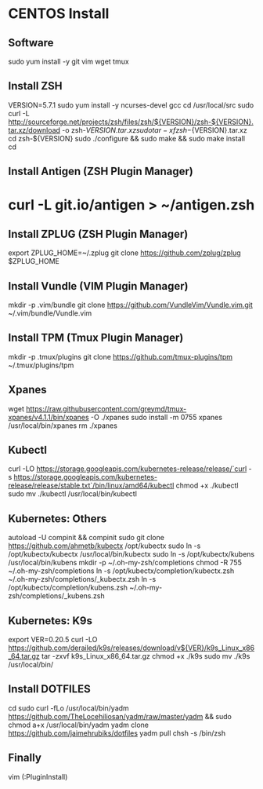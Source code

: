 
# CENTOS Install

## Software
sudo yum install -y git vim wget tmux

## Install ZSH
VERSION=5.7.1
sudo yum install -y ncurses-devel gcc
cd /usr/local/src
sudo curl -L http://sourceforge.net/projects/zsh/files/zsh/${VERSION}/zsh-${VERSION}.tar.xz/download -o zsh-${VERSION}.tar.xz
sudo tar -xf zsh-${VERSION}.tar.xz
cd zsh-${VERSION}
sudo ./configure && sudo make && sudo make install
cd

## Install Antigen (ZSH Plugin Manager)
# curl -L git.io/antigen > ~/antigen.zsh

## Install ZPLUG (ZSH Plugin Manager)
export ZPLUG_HOME=~/.zplug
git clone https://github.com/zplug/zplug $ZPLUG_HOME

## Install Vundle (VIM Plugin Manager)
mkdir -p .vim/bundle
git clone https://github.com/VundleVim/Vundle.vim.git ~/.vim/bundle/Vundle.vim

## Install TPM (Tmux Plugin Manager)
mkdir -p .tmux/plugins
git clone https://github.com/tmux-plugins/tpm ~/.tmux/plugins/tpm

## Xpanes
wget https://raw.githubusercontent.com/greymd/tmux-xpanes/v4.1.1/bin/xpanes -O ./xpanes
sudo install -m 0755 xpanes /usr/local/bin/xpanes
rm ./xpanes

## Kubectl
curl -LO https://storage.googleapis.com/kubernetes-release/release/`curl -s https://storage.googleapis.com/kubernetes-release/release/stable.txt`/bin/linux/amd64/kubectl
chmod +x ./kubectl
sudo mv ./kubectl /usr/local/bin/kubectl

## Kubernetes: Others
autoload -U compinit && compinit
sudo git clone https://github.com/ahmetb/kubectx /opt/kubectx
sudo ln -s /opt/kubectx/kubectx /usr/local/bin/kubectx
sudo ln -s /opt/kubectx/kubens /usr/local/bin/kubens
mkdir -p ~/.oh-my-zsh/completions
chmod -R 755 ~/.oh-my-zsh/completions
ln -s /opt/kubectx/completion/kubectx.zsh ~/.oh-my-zsh/completions/_kubectx.zsh
ln -s /opt/kubectx/completion/kubens.zsh ~/.oh-my-zsh/completions/_kubens.zsh

## Kubernetes: K9s
export VER=0.20.5
curl -LO https://github.com/derailed/k9s/releases/download/v${VER}/k9s_Linux_x86_64.tar.gz
tar -zxvf k9s_Linux_x86_64.tar.gz
chmod +x ./k9s
sudo mv ./k9s /usr/local/bin/
 
## Install DOTFILES
cd
sudo curl -fLo /usr/local/bin/yadm https://github.com/TheLocehiliosan/yadm/raw/master/yadm && sudo chmod a+x /usr/local/bin/yadm
yadm clone https://github.com/jaimehrubiks/dotfiles
yadm pull
chsh -s /bin/zsh

## Finally
vim (:PluginInstall)
